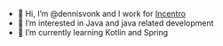 - 👋 Hi, I’m @dennisvonk and I work for <a href="https://incentro.com/nl-NL">Incentro</a>
- 👀 I’m interested in Java and java related development
- 🌱 I’m currently learning Kotlin and Spring
<!--
- 💞️ I’m looking to collaborate on ...
- 📫 How to reach me ...
-->

<!---
dennisvonk/dennisvonk is a ✨ special ✨ repository because its `README.md` (this file) appears on your GitHub profile.
You can click the Preview link to take a look at your changes.
--->
